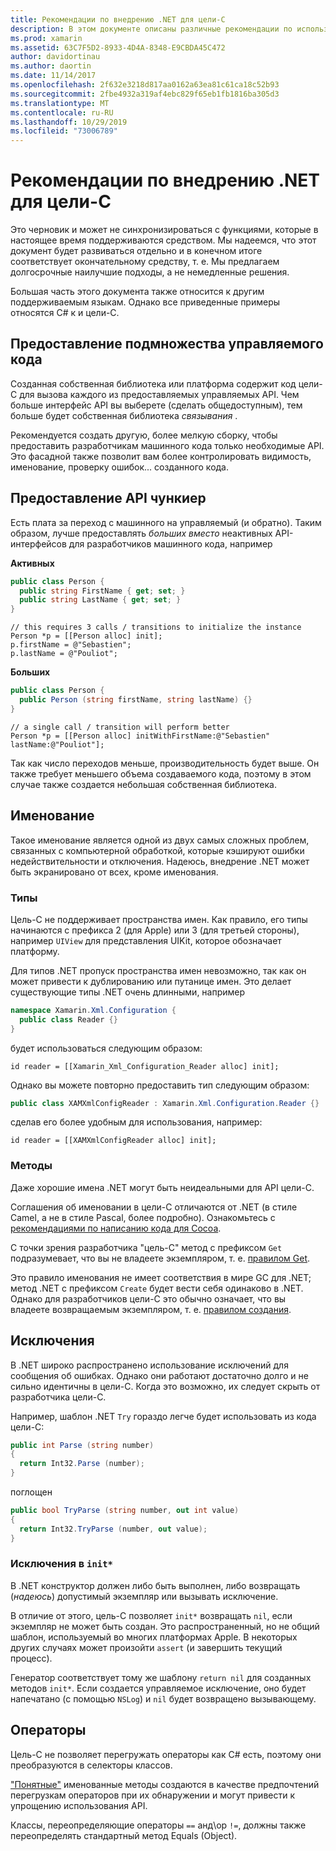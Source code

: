 ```yaml
---
title: Рекомендации по внедрению .NET для цели-C
description: В этом документе описаны различные рекомендации по использованию внедрения .NET с целью-C. В нем обсуждается предоставление подмножества управляемого кода, предоставление API чункиер, именование и многое другое.
ms.prod: xamarin
ms.assetid: 63C7F5D2-8933-4D4A-8348-E9CBDA45C472
author: davidortinau
ms.author: daortin
ms.date: 11/14/2017
ms.openlocfilehash: 2f632e3218d817aa0162a63ea81c61ca18c52b93
ms.sourcegitcommit: 2fbe4932a319af4ebc829f65eb1fb1816ba305d3
ms.translationtype: MT
ms.contentlocale: ru-RU
ms.lasthandoff: 10/29/2019
ms.locfileid: "73006789"
---
```

# <a name="net-embedding-best-practices-for-objective-c"></a>Рекомендации по внедрению .NET для цели-C

Это черновик и может не синхронизироваться с функциями, которые в настоящее время поддерживаются средством. Мы надеемся, что этот документ будет развиваться отдельно и в конечном итоге соответствует окончательному средству, т. е. Мы предлагаем долгосрочные наилучшие подходы, а не немедленные решения.

Большая часть этого документа также относится к другим поддерживаемым языкам. Однако все приведенные примеры относятся C# к и цели-C.

## <a name="exposing-a-subset-of-the-managed-code"></a>Предоставление подмножества управляемого кода

Созданная собственная библиотека или платформа содержит код цели-C для вызова каждого из предоставляемых управляемых API. Чем больше интерфейс API вы выберете (сделать общедоступным), тем больше будет собственная библиотека _связывания_ .

Рекомендуется создать другую, более мелкую сборку, чтобы предоставить разработчикам машинного кода только необходимые API. Это фасадной также позволит вам более контролировать видимость, именование, проверку ошибок... созданного кода.

## <a name="exposing-a-chunkier-api"></a>Предоставление API чункиер

Есть плата за переход с машинного на управляемый (и обратно). Таким образом, лучше предоставлять _больших вместо_ неактивных API-интерфейсов для разработчиков машинного кода, например

**Активных**

```csharp
public class Person {
  public string FirstName { get; set; }
  public string LastName { get; set; }
}
```

```objc
// this requires 3 calls / transitions to initialize the instance
Person *p = [[Person alloc] init];
p.firstName = @"Sebastien";
p.lastName = @"Pouliot";
```

**Больших**

```csharp
public class Person {
  public Person (string firstName, string lastName) {}
}
```

```objc
// a single call / transition will perform better
Person *p = [[Person alloc] initWithFirstName:@"Sebastien" lastName:@"Pouliot"];
```

Так как число переходов меньше, производительность будет выше. Он также требует меньшего объема создаваемого кода, поэтому в этом случае также создается небольшая собственная библиотека.

## <a name="naming"></a>Именование

Такое именование является одной из двух самых сложных проблем, связанных с компьютерной обработкой, которые кэшируют ошибки недействительности и отключения. Надеюсь, внедрение .NET может быть экранировано от всех, кроме именования.

### <a name="types"></a>Типы

Цель-C не поддерживает пространства имен. Как правило, его типы начинаются с префикса 2 (для Apple) или 3 (для третьей стороны), например `UIView` для представления UIKit, которое обозначает платформу.

Для типов .NET пропуск пространства имен невозможно, так как он может привести к дублированию или путанице имен. Это делает существующие типы .NET очень длинными, например

```csharp
namespace Xamarin.Xml.Configuration {
  public class Reader {}
}
```

будет использоваться следующим образом:

```objc
id reader = [[Xamarin_Xml_Configuration_Reader alloc] init];
```

Однако вы можете повторно предоставить тип следующим образом:

```csharp
public class XAMXmlConfigReader : Xamarin.Xml.Configuration.Reader {}
```

сделав его более удобным для использования, например:

```objc
id reader = [[XAMXmlConfigReader alloc] init];
```

### <a name="methods"></a>Методы

Даже хорошие имена .NET могут быть неидеальными для API цели-C.

Соглашения об именовании в цели-C отличаются от .NET (в стиле Camel, а не в стиле Pascal, более подробно).
Ознакомьтесь с [рекомендациями по написанию кода для Cocoa](https://developer.apple.com/library/content/documentation/Cocoa/Conceptual/CodingGuidelines/Articles/NamingMethods.html#//apple_ref/doc/uid/20001282-BCIGIJJF).

С точки зрения разработчика "цель-C" метод с префиксом `Get` подразумевает, что вы не владеете экземпляром, т. е. [правилом Get](https://developer.apple.com/library/content/documentation/CoreFoundation/Conceptual/CFMemoryMgmt/Concepts/Ownership.html#//apple_ref/doc/uid/20001148-SW1).

Это правило именования не имеет соответствия в мире GC для .NET; метод .NET с префиксом `Create` будет вести себя одинаково в .NET. Однако для разработчиков цели-C это обычно означает, что вы владеете возвращаемым экземпляром, т. е. [правилом создания](https://developer.apple.com/library/content/documentation/CoreFoundation/Conceptual/CFMemoryMgmt/Concepts/Ownership.html#//apple_ref/doc/uid/20001148-103029).

## <a name="exceptions"></a>Исключения

В .NET широко распространено использование исключений для сообщения об ошибках. Однако они работают достаточно долго и не сильно идентичны в цели-C. Когда это возможно, их следует скрыть от разработчика цели-C.

Например, шаблон .NET `Try` гораздо легче будет использовать из кода цели-C:

```csharp
public int Parse (string number)
{
  return Int32.Parse (number);
}
```

поглощен

```csharp
public bool TryParse (string number, out int value)
{
  return Int32.TryParse (number, out value);
}
```

### <a name="exceptions-inside-init"></a>Исключения в `init*`

В .NET конструктор должен либо быть выполнен, либо возвращать (_надеюсь_) допустимый экземпляр или вызывать исключение.

В отличие от этого, цель-C позволяет `init*` возвращать `nil`, если экземпляр не может быть создан. Это распространенный, но не общий шаблон, используемый во многих платформах Apple. В некоторых других случаях может произойти `assert` (и завершить текущий процесс).

Генератор соответствует тому же шаблону `return nil` для созданных методов `init*`. Если создается управляемое исключение, оно будет напечатано (с помощью `NSLog`) и `nil` будет возвращено вызывающему.

## <a name="operators"></a>Операторы

Цель-C не позволяет перегружать операторы как C# есть, поэтому они преобразуются в селекторы классов.

["Понятные"](https://docs.microsoft.com/dotnet/standard/design-guidelines/operator-overloads) именованные методы создаются в качестве предпочтений перегрузкам операторов при их обнаружении и могут привести к упрощению использования API.

Классы, переопределяющие операторы `==` анд\ор `!=`, должны также переопределять стандартный метод Equals (Object).
